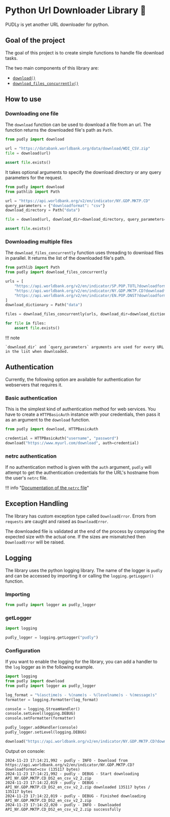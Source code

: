 # Python Url Downloader Library 🤷

PUDLy is yet another URL downloader for python.

## Goal of the project

The goal of this project is to create simple functions to handle file download tasks.

The two main components of this library are:

- [`download()`](http://127.0.0.1:8000/references/#pudly.pudly.download)
- [`download_files_concurrently()`](http://127.0.0.1:8000/references/#pudly.pudly.download_files_concurrently)

## How to use

### Downloading one file

The `download` function can be used to download a file from an url. The function returns the downloaded file's path as
`Path`.

```python
from pudly import download

url = "https://databank.worldbank.org/data/download/WDI_CSV.zip"
file = download(url)

assert file.exists()
```

It takes optional arguments to specify the download directory or any query parameters for the request.

```python
from pudly import download
from pathlib import Path

url = "https://api.worldbank.org/v2/en/indicator/NY.GDP.MKTP.CD"
query_parameters = {"downloadformat": "csv"}
download_directory = Path("data")

file = download(url, download_dir=download_directory, query_parameters=query_parameters)

assert file.exists()

```

### Downloading multiple files

The `download_files_concurrently` function uses threading to download files in parallel. It returns the list of the
downloaded file's path.

```python
from pathlib import Path
from pudly import download_files_concurrently

urls = [
    "https://api.worldbank.org/v2/en/indicator/SP.POP.TOTL?downloadformat=csv",
    "https://api.worldbank.org/v2/en/indicator/NY.GDP.MKTP.CD?downloadformat=csv",
    "https://api.worldbank.org/v2/en/indicator/EN.POP.DNST?downloadformat=csv",
]
download_dictionary = Path("data")

files = download_files_concurrently(urls, download_dir=download_dictionary)

for file in files:
    assert file.exists()
```

!!! note

    `download_dir` and `query_parameters` arguments are used for every URL in the list when downloaded.

## Authentication

Currently, the following option are available for authentication for webservers that requires it.

### Basic authentication

This is the simplest kind of authentication method for web services. You have to create a `HTTPBasicAuth` instance with
your credentials, then pass it as an argument to the `download` function.

```python
from pudly import download, HTTPBasicAuth

credential = HTTPBasicAuth("username", "password")
download("https://www.myurl.com/download", auth=credential)
```

### netrc authentication

If no authentication method is given with the `auth` argument, `pudly` will attempt to get the authentication
credentials for the URL's hostname from the user's `netrc` file.

!!! info "[Documentation of the `netrc` file](https://www.gnu.org/software/inetutils/manual/html_node/The-_002enetrc-file.html)"

## Exception Handling

The library has custom exception type called `DownloadError`. Errors from `requests` are caught and raised as
`DownloadError`.

The downloaded file is validated at the end of the process by comparing the expected size with the actual one. If the
sizes are mismatched then `DownloadError` will be raised.

## Logging

The library uses the python logging library. The name of the logger is `pudly` and can be accessed by importing it or
calling the `logging.getLogger()` function.

### Importing

```python
from pudly import logger as pudly_logger
```

### getLogger

```python
import logging

pudly_logger = logging.getLogger("pudly")
```

### Configuration

If you want to enable the logging for the library, you can add a handler to the `log` logger as in the following
example.

```python
import logging
from pudly import download
from pudly import logger as pudly_logger

log_format = "%(asctime)s - %(name)s - %(levelname)s - %(message)s"
formatter = logging.Formatter(log_format)

console = logging.StreamHandler()
console.setLevel(logging.DEBUG)
console.setFormatter(formatter)

pudly_logger.addHandler(console)
pudly_logger.setLevel(logging.DEBUG)

download("https://api.worldbank.org/v2/en/indicator/NY.GDP.MKTP.CD?downloadformat=csv")
```

Output on console:

```shell
2024-11-23 17:14:21,992 - pudly - INFO - Download from https://api.worldbank.org/v2/en/indicator/NY.GDP.MKTP.CD?downloadformat=csv (135117 bytes)
2024-11-23 17:14:21,992 - pudly - DEBUG - Start downloading API_NY.GDP.MKTP.CD_DS2_en_csv_v2_2.zip
2024-11-23 17:14:22,019 - pudly - DEBUG - API_NY.GDP.MKTP.CD_DS2_en_csv_v2_2.zip downloaded 135117 bytes / 135117 bytes
2024-11-23 17:14:22,019 - pudly - DEBUG - Finished downloading API_NY.GDP.MKTP.CD_DS2_en_csv_v2_2.zip
2024-11-23 17:14:22,020 - pudly - INFO - Downloaded API_NY.GDP.MKTP.CD_DS2_en_csv_v2_2.zip successfully
```
